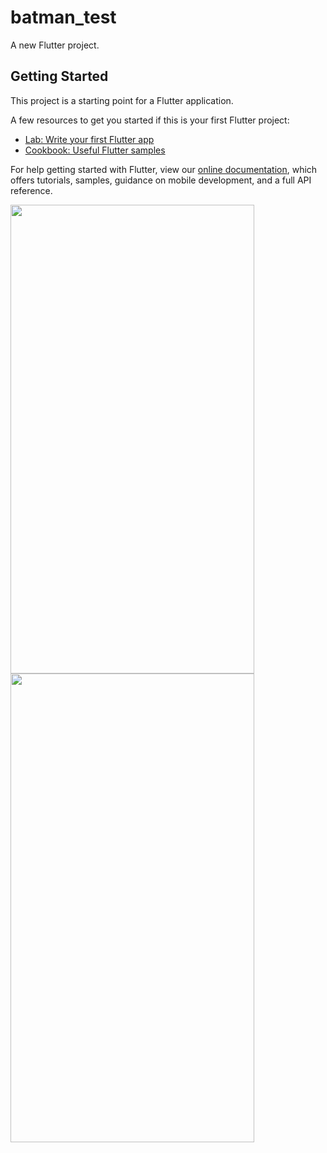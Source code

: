 # batman_test

A new Flutter project.

## Getting Started

This project is a starting point for a Flutter application.

A few resources to get you started if this is your first Flutter project:

- [Lab: Write your first Flutter app](https://flutter.dev/docs/get-started/codelab)
- [Cookbook: Useful Flutter samples](https://flutter.dev/docs/cookbook)

For help getting started with Flutter, view our
[online documentation](https://flutter.dev/docs), which offers tutorials,
samples, guidance on mobile development, and a full API reference.


<img src="https://user-images.githubusercontent.com/75329130/133673807-d627444a-a338-430a-9431-365278d3a637.jpg" width="390" height="750" />
<img src="https://user-images.githubusercontent.com/75329130/133673810-f811fd7a-53ac-41e4-b5d9-4e7ae2276466.jpg" width="390" height="750" />




